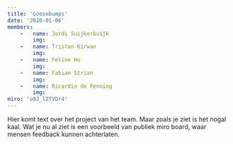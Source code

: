 ```yaml
---
title: 'Goosebumps'
date: '2020-01-06'
members:
    -   name: Jordi Suijkerbuijk
        img:
    -   name: Tristan Kirwan
        img:
    -   name: Feline Hu
        img:
    -   name: Fabian Strian
        img: 
    -   name: Ricardio de Penning
        img: 
miro: 'o9J_lZfVDr4'
---
```


Hier komt text over het project van het team. Maar zoals je ziet is het nogal kaal. Wat je nu al ziet is een voorbeeld van publiek miro board, waar mensen feedback kunnen achterlaten.




